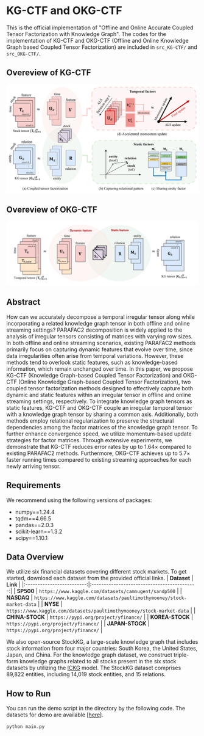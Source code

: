 # KG-CTF and OKG-CTF

This is the official implementation of "Offline and Online Accurate Coupled Tensor Factorization with Knowledge Graph". 
The codes for the implementation of KG-CTF and OKG-CTF (Offline and Online Knowledge Graph based Coupled Tensor Factorization) are included in `src_KG-CTF/` and `src_OKG-CTF/`.

## Overeview of KG-CTF
![Overview](KG-CTF.png)

## Overeview of OKG-CTF
![Overview](OKG-CTF.png)

## Abstract

How can we accurately decompose a temporal irregular tensor along while incorporating a related knowledge graph tensor in both offline and online streaming settings? PARAFAC2 decomposition is widely applied to the analysis of irregular tensors consisting of matrices with varying row sizes. In both offline and online streaming scenarios, existing PARAFAC2 methods primarily focus on capturing dynamic features that evolve over time, since data irregularities often arise from temporal variations. However, these methods tend to overlook static features, such as knowledge-based information, which remain unchanged over time. In this paper, we propose KG-CTF (Knowledge Graph-based Coupled Tensor Factorization) and OKG-CTF (Online Knowledge Graph-based Coupled Tensor Factorization), two coupled tensor factorization methods designed to effectively capture both dynamic and static features within an irregular tensor in offline and online streaming settings, respectively. To integrate knowledge graph tensors as static features, KG-CTF and OKG-CTF couple an irregular temporal tensor with a knowledge graph tensor by sharing a common axis. Additionally, both methods employ relational regularization to preserve the structural dependencies among the factor matrices of the knowledge graph tensor. To further enhance convergence speed, we utilize momentum-based update strategies for factor matrices. Through extensive experiments, we demonstrate that KG-CTF reduces error rates by up to 1.64× compared to existing PARAFAC2 methods. Furthermore, OKG-CTF achieves up to 5.7× faster running times compared to existing streaming approaches for each newly arriving tensor.

## Requirements
We recommend using the following versions of packages:
- numpy==1.24.4
- tqdm==4.66.5
- pandas==2.0.3
- scikit-learn==1.3.2
- scipy==1.10.1

## Data Overview
We utilize six financial datasets covering different stock markets. To get started, download each dataset from the provided official links.
|        **Dataset**        |                  **Link**                   |
|:-------------------------:|:-------------------------------------------:|
|       **SP500**        |           `https://www.kaggle.com/datasets/camnugent/sandp500`           |
|       **NASDAQ**        |           `https://www.kaggle.com/datasets/paultimothymooney/stock-market-data`           |
|       **NYSE**        |           `https://www.kaggle.com/datasets/paultimothymooney/stock-market-data`           |
|       **CHINA-STOCK**        |           `https://pypi.org/project/yfinance/`           |
|       **KOREA-STOCK**        |           `https://pypi.org/project/yfinance/`           |
|       **JAPAN-STOCK**        |           `https://pypi.org/project/yfinance/`           |

We also open-source StockKG, a large-scale knowledge graph that includes stock information from four major countries: South Korea, the United States, Japan, and China. For the knowledge graph dataset, we construct triple-form knowledge graphs related to all stocks present in the six stock datasets by utilizing the [ICKG](https://github.com/xiaohui-victor-li/FinDKG) model. The StockKG dataset comprises 89,822 entities, including 14,019 stock entities, and 15 relations.

## How to Run
You can run the demo script in the directory by the following code. The datasets for demo are available [[here]](https://drive.google.com/file/d/1-6AksJC0c4mHRoihVc_-hjbcF1M15hYZ/view?usp=drive_link).
```
python main.py
```


